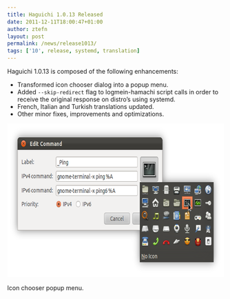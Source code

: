 ```yaml
---
title: Haguichi 1.0.13 Released
date: 2011-12-11T18:00:47+01:00
author: ztefn
layout: post
permalink: /news/release1013/
tags: ['10', release, systemd, translation]
---
```

Haguichi 1.0.13 is composed of the following enhancements:

  * Transformed icon chooser dialog into a popup menu.
  * Added `--skip-redirect` flag to logmein-hamachi script calls in order to receive the original response on distro&#8217;s using systemd.
  * French, Italian and Turkish translations updated.
  * Other minor fixes, improvements and optimizations.

<div class="caption center-text">
  <img src="/resources/1013-icon-chooser-popup-menu.png" alt="Icon Chooser Popup Menu" width="700" height="356" />
  <p class="caption-text">Icon chooser popup menu.</p>
</div>
